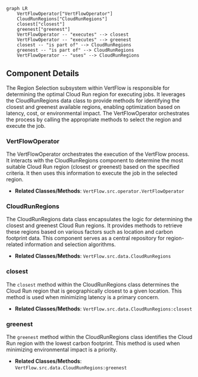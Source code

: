 ```mermaid
graph LR
    VertFlowOperator["VertFlowOperator"]
    CloudRunRegions["CloudRunRegions"]
    closest["closest"]
    greenest["greenest"]
    VertFlowOperator -- "executes" --> closest
    VertFlowOperator -- "executes" --> greenest
    closest -- "is part of" --> CloudRunRegions
    greenest -- "is part of" --> CloudRunRegions
    VertFlowOperator -- "uses" --> CloudRunRegions
```

## Component Details

The Region Selection subsystem within VertFlow is responsible for determining the optimal Cloud Run region for executing jobs. It leverages the CloudRunRegions data class to provide methods for identifying the closest and greenest available regions, enabling optimization based on latency, cost, or environmental impact. The VertFlowOperator orchestrates the process by calling the appropriate methods to select the region and execute the job.

### VertFlowOperator
The VertFlowOperator orchestrates the execution of the VertFlow process. It interacts with the CloudRunRegions component to determine the most suitable Cloud Run region (closest or greenest) based on the specified criteria. It then uses this information to execute the job in the selected region.
- **Related Classes/Methods**: `VertFlow.src.operator.VertFlowOperator`

### CloudRunRegions
The CloudRunRegions data class encapsulates the logic for determining the closest and greenest Cloud Run regions. It provides methods to retrieve these regions based on various factors such as location and carbon footprint data. This component serves as a central repository for region-related information and selection algorithms.
- **Related Classes/Methods**: `VertFlow.src.data.CloudRunRegions`

### closest
The `closest` method within the CloudRunRegions class determines the Cloud Run region that is geographically closest to a given location. This method is used when minimizing latency is a primary concern.
- **Related Classes/Methods**: `VertFlow.src.data.CloudRunRegions:closest`

### greenest
The `greenest` method within the CloudRunRegions class identifies the Cloud Run region with the lowest carbon footprint. This method is used when minimizing environmental impact is a priority.
- **Related Classes/Methods**: `VertFlow.src.data.CloudRunRegions:greenest`
